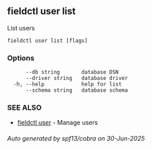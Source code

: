 ## fieldctl user list

List users

```
fieldctl user list [flags]
```

### Options

```
      --db string       database DSN
      --driver string   database driver
  -h, --help            help for list
      --schema string   database schema
```

### SEE ALSO

* [fieldctl user](fieldctl_user.md)	 - Manage users

###### Auto generated by spf13/cobra on 30-Jun-2025
